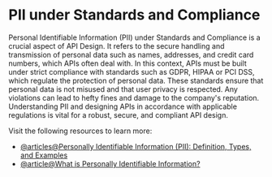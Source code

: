 # PII under Standards and Compliance

Personal Identifiable Information (PII) under Standards and Compliance is a crucial aspect of API Design. It refers to the secure handling and transmission of personal data such as names, addresses, and credit card numbers, which APIs often deal with. In this context, APIs must be built under strict compliance with standards such as GDPR, HIPAA or PCI DSS, which regulate the protection of personal data. These standards ensure that personal data is not misused and that user privacy is respected. Any violations can lead to hefty fines and damage to the company's reputation. Understanding PII and designing APIs in accordance with applicable regulations is vital for a robust, secure, and compliant API design.

Visit the following resources to learn more:

- [@articles@Personally Identifiable Information (PII): Definition, Types, and Examples](https://www.investopedia.com/terms/p/personally-identifiable-information-pii.asp)
- [@article@What is Personally Identifiable Information?](https://www.ibm.com/topics/pii)
